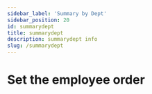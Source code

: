 ```yaml
---
sidebar_label: 'Summary by Dept'
sidebar_position: 20
id: summarydept
title: summarydept
description: summarydept info
slug: /summarydept
---
```


# Set the employee order

